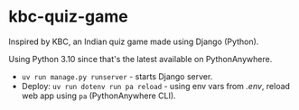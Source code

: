 # kbc-quiz-game

Inspired by KBC, an Indian quiz game made using Django (Python).

Using Python 3.10 since that's the latest available on PythonAnywhere.

- `uv run manage.py runserver` - starts Django server.
- Deploy: `uv run dotenv run pa reload` - using env vars from _.env_, reload web app using `pa` (PythonAnywhere CLI).
